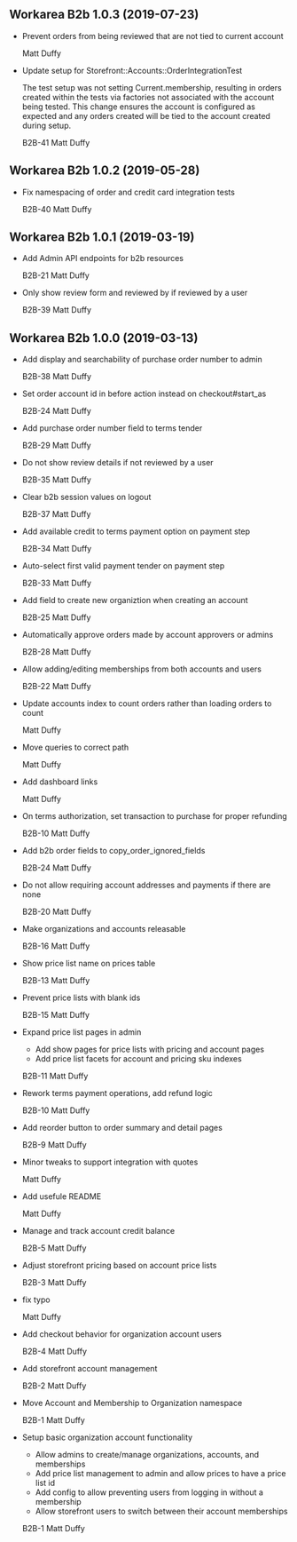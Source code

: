 Workarea B2b 1.0.3 (2019-07-23)
--------------------------------------------------------------------------------

*   Prevent orders from being reviewed that are not tied to current account

    Matt Duffy

*   Update setup for Storefront::Accounts::OrderIntegrationTest

    The test setup was not setting Current.membership, resulting in
    orders created within the tests via factories not associated with
    the account being tested. This change ensures the account is
    configured as expected and any orders created will be tied to the
    account created during setup.

    B2B-41
    Matt Duffy



Workarea B2b 1.0.2 (2019-05-28)
--------------------------------------------------------------------------------

*   Fix namespacing of order and credit card integration tests

    B2B-40
    Matt Duffy



Workarea B2b 1.0.1 (2019-03-19)
--------------------------------------------------------------------------------

*   Add Admin API endpoints for b2b resources

    B2B-21
    Matt Duffy

*   Only show review form and reviewed by if reviewed by a user

    B2B-39
    Matt Duffy



Workarea B2b 1.0.0 (2019-03-13)
--------------------------------------------------------------------------------

*   Add display and searchability of purchase order number to admin

    B2B-38
    Matt Duffy

*   Set order account id in before action instead on checkout#start_as

    B2B-24
    Matt Duffy

*   Add purchase order number field to terms tender

    B2B-29
    Matt Duffy

*   Do not show review details if not reviewed by a user

    B2B-35
    Matt Duffy

*   Clear b2b session values on logout

    B2B-37
    Matt Duffy

*   Add available credit to terms payment option on payment step

    B2B-34
    Matt Duffy

*   Auto-select first valid payment tender on payment step

    B2B-33
    Matt Duffy

*   Add field to create new organiztion when creating an account

    B2B-25
    Matt Duffy

*   Automatically approve orders made by account approvers or admins

    B2B-28
    Matt Duffy

*   Allow adding/editing memberships from both accounts and users

    B2B-22
    Matt Duffy

*   Update accounts index to count orders rather than loading orders to count

    Matt Duffy

*   Move queries to correct path

    Matt Duffy

*   Add dashboard links

    Matt Duffy

*   On terms authorization, set transaction to purchase for proper refunding

    B2B-10
    Matt Duffy

*   Add b2b order fields to copy_order_ignored_fields

    B2B-24
    Matt Duffy

*   Do not allow requiring account addresses and payments if there are none

    B2B-20
    Matt Duffy

*   Make organizations and accounts releasable

    B2B-16
    Matt Duffy

*   Show price list name on prices table

    B2B-13
    Matt Duffy

*   Prevent price lists with blank ids

    B2B-15
    Matt Duffy

*   Expand price list pages in admin

    * Add show pages for price lists with pricing and account pages
    * Add price list facets for account and pricing sku indexes

    B2B-11
    Matt Duffy

*   Rework terms payment operations, add refund logic

    B2B-10
    Matt Duffy

*   Add reorder button to order summary and detail pages

    B2B-9
    Matt Duffy

*   Minor tweaks to support integration with quotes

    Matt Duffy

*   Add usefule README

    Matt Duffy

*   Manage and track account credit balance

    B2B-5
    Matt Duffy

*   Adjust storefront pricing based on account price lists

    B2B-3
    Matt Duffy

*   fix typo

    Matt Duffy

*   Add checkout behavior for organization account users

    B2B-4
    Matt Duffy

*   Add storefront account management

    B2B-2
    Matt Duffy

*   Move Account and Membership to Organization namespace

    B2B-1
    Matt Duffy

*   Setup basic organization account functionality

    * Allow admins to create/manage organizations, accounts, and memberships
    * Add price list management to admin and allow prices to have a price list id
    * Add config to allow preventing users from logging in without a membership
    * Allow storefront users to switch between their account memberships

    B2B-1
    Matt Duffy



